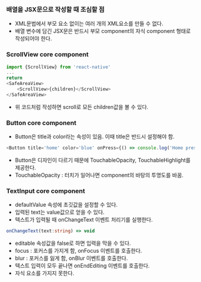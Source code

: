 ### 배열을 JSX문으로 작성할 때 조심할 점

- XML문법에서 부모 요소 없이는 여러 개의 XML요소를 만들 수 없다.
- 배열 변수에 담긴 JSX문은 반드시 부모 component의 자식 component 형태로 작성되어야 한다.

### ScrollView core component

```ts
import {ScrollView} from 'react-native'
...
return
<SafeAreaView>
    <ScrollView>{children}</ScrollView>
</SafeAreaView>
```

- 위 코드처럼 작성하면 scroll로 모든 children값을 볼 수 있다.

### Button core component

- Button은 title과 color라는 속성이 있음. 이때 title은 반드시 설정해야 함.

```ts
<Button title='home' color='blue' onPress={() => console.log('Home pressed')} />
```

- Button은 디자인이 다르기 때문에 TouchableOpacity, TouchableHighlight를 제공한다.
- TouchableOpacity : 터치가 일어나면 component의 바탕의 투명도를 바꿈.

### TextInput core component

- defaultValue 속성에 초깃값을 설정할 수 있다.
- 입력된 text는 value값으로 얻을 수 있다.
- 텍스트가 입력될 때 onChangeText 이벤트 처리기를 실행한다.

```ts
onChangeText(text:string) => void
```

- editable 속성값을 false로 하면 입력을 막을 수 있다.
- focus : 포커스를 가지게 함, onFocus 이벤트를 호출한다.
- blur : 포커스를 잃게 함, onBlur 이벤트를 호출한다.
- 텍스트 입력이 모두 끝나면 onEndEditing 이벤트를 호출한다.
- 자식 요소를 가지지 못한다.
